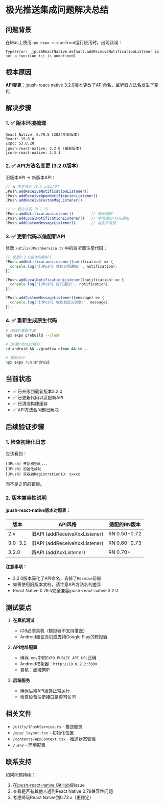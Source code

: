 # 极光推送集成问题解决总结

## 问题背景
在Mac上使用`npx expo run:android`运行应用时，出现错误：
```
TypeError: _jpushReactNative.default.addReceiveNotificationListener is not a function (it is undefined)
```

## 根本原因
**API变更**：jpush-react-native 3.2.0版本更改了API命名，监听器方法名发生了变化

## 解决步骤

### 1. ✅ 版本环境梳理
```
React Native: 0.79.5 (2024年新版本)
React: 19.0.0
Expo: 53.0.20
jpush-react-native: 3.2.0 (最新版本)
jcore-react-native: 2.3.1
```

### 2. ✅ API方法名变更 (3.2.0版本)
旧版本API → 新版本API：
```javascript
// ❌ 旧方法名（3.1.x及以下）
JPush.addReceiveNotificationListener()      
JPush.addReceiveOpenNotificationListener()  
JPush.addReceiveCustomMsgListener()         

// ✅ 新方法名（3.2.0）
JPush.addNotificationListener()        // 接收通知
JPush.addLocalNotificationListener()   // 本地通知/打开通知
JPush.addCustomMessageListener()       // 自定义消息
```

### 3. ✅ 更新代码以适配新API
修改 `/utils/JPushService.ts` 中的监听器注册代码：
```javascript
// 使用3.2.0版本的新API
JPush.addNotificationListener((notification) => {
  console.log('[JPush] 收到远程通知:', notification);
});

JPush.addLocalNotificationListener((notification) => {
  console.log('[JPush] 打开通知:', notification);
});

JPush.addCustomMessageListener((message) => {
  console.log('[JPush] 收到自定义消息:', message);
});
```

### 4. ✅ 重新生成原生代码
```bash
# 清理并重新生成
npx expo prebuild --clean

# 清理Android缓存
cd android && ./gradlew clean && cd ..

# 重新运行
npx expo run:android
```

## 当前状态
- ✅ 已升级到最新版本3.2.0
- ✅ 已更新代码以适配新API
- ✅ 已清理构建缓存
- ✅ API方法名问题已解决

## 后续验证步骤

### 1. 检查初始化日志
应该看到：
```
[JPush] 开始初始化...
[JPush] 初始化成功
[JPush] 获取到RegistrationID: xxxxx
```
而不是之前的错误。

### 2. 版本兼容性说明

#### jpush-react-native版本对照表：
| 版本 | API风格 | 适配的RN版本 |
|------|---------|-------------|
| 2.x | 旧API (addReceiveXxxListener) | RN 0.50-0.72 |
| 3.0-3.1 | 旧API (addReceiveXxxListener) | RN 0.60-0.73 |
| 3.2.0 | 新API (addXxxListener) | RN 0.70+ |

#### 注意事项：
- 3.2.0版本简化了API命名，去掉了`Receive`前缀
- 如需使用旧版本文档，请注意API方法名的差异
- React Native 0.79.5完全兼容jpush-react-native 3.2.0

## 测试要点

1. **在真机测试**
   - iOS必须真机（模拟器不支持推送）
   - Android建议真机或支持Google Play的模拟器

2. **API地址配置**
   - 确保`.env`中的`EXPO_PUBLIC_API_URL`正确
   - Android模拟器：`http://10.0.2.2:3000`
   - 真机：局域网IP

3. **后端服务**
   - 确保后端API服务正常运行
   - 检查设备注册接口是否可访问

## 相关文件
- `/utils/JPushService.ts` - 推送服务
- `/app/_layout.tsx` - 初始化位置
- `/contexts/AppContext.tsx` - 推送状态管理
- `/.env` - 环境配置

## 联系支持
如果问题持续：
1. 在[jpush-react-native GitHub](https://github.com/jpush/jpush-react-native/issues)提issue
2. 查看是否有其他人遇到React Native 0.79兼容性问题
3. 考虑降级React Native到0.73.x（更稳定）
